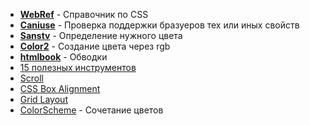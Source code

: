 - [**WebRef**](https://webref.ru/css) - Справочник по CSS
- [**Caniuse**](https://caniuse.com/?search=bac) - Проверка поддержки бразуеров тех или иных свойств
- [**Sanstv**](https://sanstv.ru/color#ffffff) - Определение нужного цвета 
- [**Color2**](https://color2.ru/rgb-hex) - Создание цвета через rgb
- [**htmlbook**](http://htmlbook.ru/css/border-style) - Обводки
- [15 полезных инструментов](https://habr.com/ru/company/skillfactory/blog/569874/)
- [Scroll](https://evilmartians.com/chronicles/scroll-to-the-future-modern-javascript-css-scrolling-implementations)
- [CSS Box Alignment](https://css-live.ru/articles-css/box-alignment-guide-cheatcheet.html)
- [Grid Layout](https://medium.com/@lucyhackwrench/%D0%B2%D1%8B-%D0%BD%D0%B0%D1%87%D0%BD%D0%B5%D1%82%D0%B5-%D0%B2%D0%B5%D1%80%D1%81%D1%82%D0%B0%D1%82%D1%8C-%D0%BD%D0%B0-grid-layout-%D1%83%D0%B6%D0%B5-%D1%81%D0%B5%D0%B3%D0%BE%D0%B4%D0%BD%D1%8F-%D1%81%D0%BF%D0%BE%D1%80%D0%B8%D0%BC-ebef540f733b)
- [ColorScheme](https://colorscheme.ru/) - Сочетание цветов